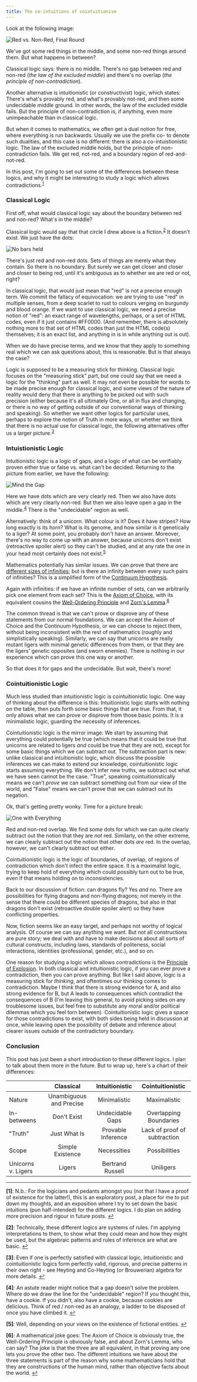 ```yaml
---
title: The co-intuitions of cointuitionism
---
```


Look at the following image:

![Red vs. Non-Red, Final Round](/images/basic.png)

We've got some red things in the middle, and some non-red things around them.  But what happens in between?

Classical logic says: there is no middle.  There's no gap between red and non-red (*the law of the excluded middle*) and there's no overlap (*the principle of non-contradiction*).

Another alternative is intuitionistic (or constructivist) logic, which states: There's what's provably red, and what's provably not-red, and then some undecidable middle ground.  In other words, the law of the excluded middle fails.  But the principle of non-contradiction is, if anything, even more unimpeachable than in classical logic.

But when it comes to mathematics, we often get a dual notion for free, where everything is run backwards.  Usually we use the prefix co- to denote such dualities, and this case is no different: there is also a co-intuistionistic logic. The law of the excluded middle holds, but the principle of non-contradiction fails.  We get red, not-red, and a boundary region of red-and-not-red.

In this post, I'm going to set out some of the differences between these logics, and why it might be interesting to study a logic which allows contradictions.<sup id="a1">[1](#f1)</sup>

### Classical Logic

First off, what would classical logic say about the boundary between red and non-red?  What's in the middle?

Classical logic would say that that circle I drew above is a fiction.<sup id="a2">[2](#f2)</sup>  It doesn't exist.  We just have the dots:

![No bars held](/images/classical.png)

There's just red and non-red dots. Sets of things are merely what they contain.  So there is no boundary. But surely we can get closer and closer and closer to being red, until it's ambiguous as to whether we are red or not, right?

In classical logic, that would just mean that "red" is not a precise enough term.  We commit the fallacy of equivocation: we are trying to use "red" in multiple senses, from a deep scarlet to rust to colours verging on burgundy and blood orange.  If we want to use classical logic, we need a precise notion of "red": an exact range of wavelengths, perhaps, or a set of HTML codes, even if it just contains #FF0000. (And remember, there is absolutely nothing more to that set of HTML codes than just the HTML code(s) themselves; it is an exact list, and anything in is in while anything out is out).

When we do have precise terms, and we know that they apply to something real which we can ask questions about, this is reasonable. But is that always the case?

Logic is supposed to be a measuring stick for thinking.  Classical logic focuses on the "measuring stick" part, but one could say that we need a logic for the "thinking" part as well.  It may not even be possible for words to be made precise enough for classical logic, and some views of the nature of reality would deny that there is anything to be picked out with such precision (either because it's all ultimately One, or all in flux and changing, or there is no way of getting outside of our conventional ways of thinking and speaking).  So whether we want other logics for particular uses, perhaps to explore the notion of Truth in more ways, or whether we think that there is no actual use for classical logic, the following alternatives offer us a larger picture.<sup id="a3">[3](#f3)</sup>

### Intuistionistic Logic

Intuitionistic logic is a logic of gaps, and a logic of what can be verifiably proven either true or false vs. what can't be decided.  Returning to the picture from earlier, we have the following:

![Mind the Gap](/images/intuitionistic.png)

Here we have dots which are very clearly red.  Then we also have dots which are very clearly non-red.  But then we also leave open a gap in the middle.<sup id="a4">[4](#f4)</sup>  There is the "undecidable" region as well.

Alternatively: think of a unicorn.  What colour is it?  Does it have stripes?  How long exactly is its horn?  What is its genome, and how similar is it genetically to a liger?  At some point, you probably don't have an answer.  Moreover, there's no way to come up with an answer, because unicorns don't exist (retroactive spoiler alert) so they can't be studied, and at any rate the one in your head most certainly does not exist.<sup id="a5">[5](#f5)</sup>

Mathematics potentially has similar issues.  We can prove that there are [different sizes of infinities](https://en.wikipedia.org/wiki/Cantor%27s_diagonal_argument); but is there an infinity between every such pairs of infinities?  This is a simplified form of the [Continuum Hypothesis](https://en.wikipedia.org/wiki/Continuum_hypothesis).

Again with infinities: if we have an infinite number of sets, can we arbitrarily pick one element from each set?  This is the [Axiom of Choice](https://en.wikipedia.org/wiki/Axiom_of_choice), with its equivalent cousins the [Well-Ordering Principle](https://en.wikipedia.org/wiki/Well-ordering_principle) and [Zorn's Lemma](https://en.wikipedia.org/wiki/Zorn%27s_lemma).<sup id="a6">[6](#f6)</sup>

The common thread is that we can't prove or disprove any of these statements from our normal foundations.  We can accept the Axiom of Choice and the Continuum Hypothesis, or we can choose to reject them, without being inconsistent with the rest of mathematics (roughly and simplistically speaking).  Similarly, we can say that unicorns are really mutant ligers with minimal genetic differences from them, or that they are the ligers' genetic opposites (and sworn enemies).  There is nothing in our experience which can prove this one way or another.

So that does it for gaps and the undecidable.  But wait, there's more!

### Cointuitionistic Logic

Much less studied than intuitionistic logic is cointuitionistic logic.  One way of thinking about the difference is this: Intuitionistic logic starts with nothing on the table, then puts forth some basic things that are true.  From that, it only allows what we can prove or disprove from those basic points.  It is a minimalistic logic, guarding the necessity of inferences.

Cointuitionistic logic is the mirror image: We start by assuming that everything could potentially be true (which means that it could be true that unicorns are related to ligers *and* could be true that they are not), except for some basic things which we can subtract out.  The subtraction part is new: unlike classical and intuitionistic logic, which discuss the possible inferences we can make to extend our knowledge, cointuitionistic logic starts assuming everything.  We don't infer new truths, we subtract out what we have seen cannot be the case.  "True", speaking cointuitionistically means we can't *prove* we can subtract something out from our view of the world, and "False" means we can't prove that we can subtract out its negation.

Ok, that's getting pretty wonky.  Time for a picture break:

![One with Everything](/images/cointuitionistic.png)

Red and non-red overlap.  We find some dots for which we can quite clearly subtract out the notion that they are *not* red.  Similarly, on the other extreme, we can clearly subtract out the notion that other dots *are* red.  In the overlap, however, we can't clearly subtract out either.

Cointuitionistic logic is the logic of boundaries, of overlap, of regions of contradiction which don't infect the entire space.  It is a maximalist logic, trying to keep hold of everything which could possibly turn out to be true, even if that means holding on to inconsistencies.

Back to our discussion of fiction: can dragons fly?  Yes *and* no.  There are possibilities for flying dragons and non-flying dragons; not merely in the sense that there could be different species of dragons, but also in that dragons don't exist (retroactive double spoiler alert) so they have conflicting properties.

Now, fiction seems like an easy target, and perhaps not worthy of logical analysis.  Of course we can say anything we want.  But not all constructions are pure story; we deal with and have to make decisions about all sorts of cultural constructs, including laws, standards of politeness, social interactions, identities (professional, gender, etc.), and so on.

One reason for studying a logic which allows contradictions is the [Principle of Explosion](https://en.wikipedia.org/wiki/Principle_of_explosion).  In both classical and intuitionistic logic, if you can ever prove a contradiction, then you can prove anything.  But like I said above, logic is a measuring stick for *thinking*, and oftentimes our thinking comes to contradiction.  Maybe I think that there is strong evidence for A, and also strong evidence for B, but A leads to consequences which contradict the consequences of B (I'm leaving this general, to avoid picking sides on any troublesome issues, but feel free to substitute any moral and/or political dilemmas which you feel torn between).  Cointuitionistic logic gives a space for those contradictions to exist, with both sides being held in discussion at once, while leaving open the possibility of debate and inference about clearer issues outside of the contradictory boundary.

### Conclusion

This post has just been a short introduction to these different logics.  I plan to talk about them more in the future.  But to wrap up, here's a chart of their differences:

|                    | Classical                    | Intuitionistic      | Cointuitionistic              |
|--------------------|:----------------------------:|:-------------------:|:-----------------------------:|
| Nature             | Unambiguous and Precise      | Minimalistic        | Maximalistic                  |
| In-betweens        | Don't Exist                  | Undecidable Gaps    | Overlapping Boundaries        |
| "Truth"            | Just What Is                 | Provable Inference  | Lack of proof of subtraction  |
| Scope              | Simple Existence             | Necessities         | Possibilities                 |
| Unicorns v. Ligers | Ligers                       | Bertrand Russell    | Uniligers                     |

-----

<b id="f1">[1]</b>: N.b.: For the logicians and pedants amongst you (not that I have a proof of existence for the latter!), this is an exploratory post, a place for me to put down my thoughts, and an exposition where I try to set down the basic intuitions (pun half-intended) for the different logics.  I do plan on adding more precision and rigour in future posts. [↩](#a1)

<b id="f2">[2]</b>: Technically, these different logics are systems of rules.  I'm applying interpretations to them, to show what they could mean and how they might be used, but the algebraic patterns and rules of inference are what are basic. [↩](#a2)

<b id="f3">[3]</b>: Even if one is perfectly satisfied with classical logic, intuitionistic and cointuitionistic logics form perfectly valid, rigorous, and precise patterns in their own right - see Heyting and Co-Heyting (or Brouwerian) algebra for more details. [↩](#a3)

<b id="f4">[4]</b>: An astute reader might notice that a gap doesn't solve the problem.  Where do we draw the line for the "undecidable" region?  If you thought this, have a cookie.  If you didn't, also have a cookie, because cookies are delicious.  Think of red / non-red as an analogy, a ladder to be disposed of once you have climbed it. [↩](#a4)

<b id="f5">[5]</b>: Well, depending on your views on the existence of fictional entities. [↩](#a5)

<b id="f6">[6]</b>: A mathematical joke goes: The Axiom of Choice is obviously true, the Well-Ordering Principle is obviously false, and about Zorn's Lemma, who can say?  The joke is that the three are all equivalent, in that proving any one lets you prove the other two.  The different intuitions we have about the three statements is part of the reason why some mathematicians hold that they are constructions of the human mind, rather than objective facts about the world. [↩](#a6)

